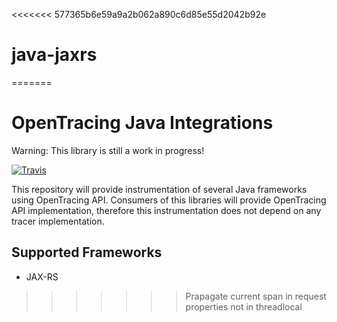 <<<<<<< 577365b6e59a9a2b062a890c6d85e55d2042b92e
# java-jaxrs
=======
# OpenTracing Java Integrations

Warning: This library is still a work in progress!

[![Travis](https://travis-ci.org/pavolloffay/opentracing-java-integrations.svg?branch=master)](https://travis-ci.org/pavolloffay/opentracing-java-integrations)


This repository will provide instrumentation of several Java frameworks using OpenTracing API.
Consumers of this libraries will provide OpenTracing API implementation, therefore this 
instrumentation does not depend on any tracer implementation.

## Supported Frameworks
* JAX-RS
>>>>>>> Prapagate current span in request properties not in threadlocal
